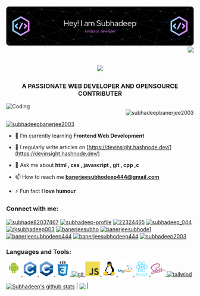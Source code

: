 ![Header](./github-header-image.png)
<img align="right" src="https://visitor-badge.laobi.icu/badge?page_id=salesp07.salesp07" />

<h1 align="center">
    <img src="https://readme-typing-svg.herokuapp.com/?font=Righteous&size=35&center=true&vCenter=true&width=500&height=70&duration=4000&lines=Hi+There!+👋;+I'm+Subhadeep+Banerjee!;" />
</h1>
<h3 align="center">A PASSIONATE WEB DEVELOPER AND OPENSOURCE CONTRIBUTER</h3>
<img align="left" alt="Coding" width="400" src="https://cdn3d.iconscout.com/3d/premium/thumb/web-developer-5019746-4183733.png?f=webp">
<p align="right"> <img src="https://komarev.com/ghpvc/?username=subhadeepbanerjee2003&label=Profile%20views&color=0e75b6&style=flat" alt="subhadeepbanerjee2003" /> </p>

<p align="left"> <a href="https://github.com/ryo-ma/github-profile-trophy"><img src="https://github-profile-trophy.vercel.app/?username=subhadeepbanerjee2003" alt="subhadeepbanerjee2003" /></a> </p>

- 🌱 I’m currently learning **Frontend Web Development**

- 📝 I regularly write articles on [https://devinsight.hashnode.dev/](https://devinsight.hashnode.dev/)

- 💬 Ask me about **html , css , javascript , git , cpp ,c**

- 📫 How to reach me **banerjeesubhodeep444@gmail.com**

- ⚡ Fun fact **I love humour**

<h3 align="left">Connect with me:</h3>
<p align="left">
<a href="https://twitter.com/subhade82037467" target="blank"><img align="center" src="https://raw.githubusercontent.com/rahuldkjain/github-profile-readme-generator/master/src/images/icons/Social/twitter.svg" alt="subhade82037467" height="30" width="40" /></a>
<a href="https://linkedin.com/in/subhadeep-profile" target="blank"><img align="center" src="https://raw.githubusercontent.com/rahuldkjain/github-profile-readme-generator/master/src/images/icons/Social/linked-in-alt.svg" alt="subhadeep-profile" height="30" width="40" /></a>
<a href="https://stackoverflow.com/users/22324465" target="blank"><img align="center" src="https://raw.githubusercontent.com/rahuldkjain/github-profile-readme-generator/master/src/images/icons/Social/stack-overflow.svg" alt="22324465" height="30" width="40" /></a>
<a href="https://instagram.com/subhadeep_044" target="blank"><img align="center" src="https://raw.githubusercontent.com/rahuldkjain/github-profile-readme-generator/master/src/images/icons/Social/instagram.svg" alt="subhadeep_044" height="30" width="40" /></a>
<a href="https://hashnode.com/@subhadeep003" target="blank"><img align="center" src="https://raw.githubusercontent.com/rahuldkjain/github-profile-readme-generator/master/src/images/icons/Social/hashnode.svg" alt="@subhadeep003" height="30" width="40" /></a>
<a href="https://www.codechef.com/users/banerjeesubho" target="blank"><img align="center" src="https://cdn.jsdelivr.net/npm/simple-icons@3.1.0/icons/codechef.svg" alt="banerjeesubho" height="30" width="40" /></a>
<a href="https://www.hackerrank.com/banerjeesubhode1" target="blank"><img align="center" src="https://raw.githubusercontent.com/rahuldkjain/github-profile-readme-generator/master/src/images/icons/Social/hackerrank.svg" alt="banerjeesubhode1" height="30" width="40" /></a>
<a href="https://codeforces.com/profile/banerjeesubhodeep444" target="blank"><img align="center" src="https://raw.githubusercontent.com/rahuldkjain/github-profile-readme-generator/master/src/images/icons/Social/codeforces.svg" alt="banerjeesubhodeep444" height="30" width="40" /></a>
<a href="https://www.leetcode.com/banerjeesubhodeep444" target="blank"><img align="center" src="https://raw.githubusercontent.com/rahuldkjain/github-profile-readme-generator/master/src/images/icons/Social/leet-code.svg" alt="banerjeesubhodeep444" height="30" width="40" /></a>
<a href="https://auth.geeksforgeeks.org/user/subhadeep2003" target="blank"><img align="center" src="https://raw.githubusercontent.com/rahuldkjain/github-profile-readme-generator/master/src/images/icons/Social/geeks-for-geeks.svg" alt="subhadeep2003" height="30" width="40" /></a>
</p>

<h3 align="left">Languages and Tools:</h3>
<p align="left"> <a href="https://developer.android.com" target="_blank" rel="noreferrer"> <img src="https://raw.githubusercontent.com/devicons/devicon/master/icons/android/android-original-wordmark.svg" alt="android" width="40" height="40"/> </a> <a href="https://www.cprogramming.com/" target="_blank" rel="noreferrer"> <img src="https://raw.githubusercontent.com/devicons/devicon/master/icons/c/c-original.svg" alt="c" width="40" height="40"/> </a> <a href="https://www.w3schools.com/cpp/" target="_blank" rel="noreferrer"> <img src="https://raw.githubusercontent.com/devicons/devicon/master/icons/cplusplus/cplusplus-original.svg" alt="cplusplus" width="40" height="40"/> </a> <a href="https://www.w3schools.com/css/" target="_blank" rel="noreferrer"> <img src="https://raw.githubusercontent.com/devicons/devicon/master/icons/css3/css3-original-wordmark.svg" alt="css3" width="40" height="40"/> </a> <a href="https://git-scm.com/" target="_blank" rel="noreferrer"> <img src="https://www.vectorlogo.zone/logos/git-scm/git-scm-icon.svg" alt="git" width="40" height="40"/> </a> <a href="https://developer.mozilla.org/en-US/docs/Web/JavaScript" target="_blank" rel="noreferrer"> <img src="https://raw.githubusercontent.com/devicons/devicon/master/icons/javascript/javascript-original.svg" alt="javascript" width="40" height="40"/> </a> <a href="https://www.linux.org/" target="_blank" rel="noreferrer"> <img src="https://raw.githubusercontent.com/devicons/devicon/master/icons/linux/linux-original.svg" alt="linux" width="40" height="40"/> </a> <a href="https://www.mysql.com/" target="_blank" rel="noreferrer"> <img src="https://raw.githubusercontent.com/devicons/devicon/master/icons/mysql/mysql-original-wordmark.svg" alt="mysql" width="40" height="40"/> </a> <a href="https://reactjs.org/" target="_blank" rel="noreferrer"> <img src="https://raw.githubusercontent.com/devicons/devicon/master/icons/react/react-original-wordmark.svg" alt="react" width="40" height="40"/> </a> <a href="https://sass-lang.com" target="_blank" rel="noreferrer"> <img src="https://raw.githubusercontent.com/devicons/devicon/master/icons/sass/sass-original.svg" alt="sass" width="40" height="40"/> </a> <a href="https://tailwindcss.com/" target="_blank" rel="noreferrer"> <img src="https://www.vectorlogo.zone/logos/tailwindcss/tailwindcss-icon.svg" alt="tailwind" width="40" height="40"/> </a> </p>

<a href="https://github.com/anuraghazra/github-readme-stats"><img align="center" src="https://github-readme-stats.vercel.app/api?username=subhadeepbanerjee2003&show_icons=true&include_all_commits=true&theme=buefy&hide_border=true" alt="Subhadeep's github stats" /></a> | <a href="https://github.com/anuraghazra/github-readme-stats"><img align="center" src="https://github-readme-stats.vercel.app/api/top-langs/?username=subhadeepbanerjee2003&layout=compact&theme=buefy&hide_border=true" /></a> |
